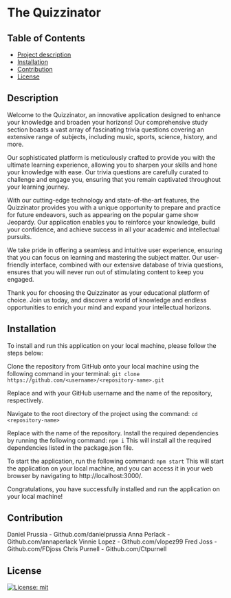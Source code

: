 # The Quizzinator

  ## Table of Contents
  - [Project description](#description)
  - [Installation](#installation)
  - [Contribution](#contribution)
  - [License](#license)

  ## Description
 Welcome to the Quizzinator, an innovative application designed to enhance your knowledge and broaden your horizons! Our comprehensive study section boasts a vast array of fascinating trivia questions covering an extensive range of subjects, including music, sports, science, history, and more.

Our sophisticated platform is meticulously crafted to provide you with the ultimate learning experience, allowing you to sharpen your skills and hone your knowledge with ease. Our trivia questions are carefully curated to challenge and engage you, ensuring that you remain captivated throughout your learning journey.

With our cutting-edge technology and state-of-the-art features, the Quizzinator provides you with a unique opportunity to prepare and practice for future endeavors, such as appearing on the popular game show Jeopardy. Our application enables you to reinforce your knowledge, build your confidence, and achieve success in all your academic and intellectual pursuits.

We take pride in offering a seamless and intuitive user experience, ensuring that you can focus on learning and mastering the subject matter. Our user-friendly interface, combined with our extensive database of trivia questions, ensures that you will never run out of stimulating content to keep you engaged.

Thank you for choosing the Quizzinator as your educational platform of choice. Join us today, and discover a world of knowledge and endless opportunities to enrich your mind and expand your intellectual horizons.

## Installation
  To install and run this application on your local machine, please follow the steps below:

Clone the repository from GitHub onto your local machine using the following command in your terminal:
`git clone https://github.com/<username>/<repository-name>.git`

Replace <username> and <repository-name> with your GitHub username and the name of the repository, respectively.

Navigate to the root directory of the project using the command:
`cd <repository-name>`

Replace <repository-name> with the name of the repository.
Install the required dependencies by running the following command:
`npm i`
This will install all the required dependencies listed in the package.json file.

To start the application, run the following command:
`npm start`
This will start the application on your local machine, and you can access it in your web browser by navigating to http://localhost:3000/.

Congratulations, you have successfully installed and run the application on your local machine!

## Contribution
Daniel Prussia - Github.com/danielprussia
Anna Perlack - Github.com/annaperlack
Vinnie Lopez - Github.com/vlopez99
Fred Joss - Github.com/FDjoss
Chris Purnell - Github.com/Ctpurnell



  ## License
  [![License: mit](https://img.shields.io/badge/License-MIT-yellow.svg)](https://opensource.org/licenses/MIT)